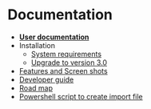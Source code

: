 # Documentation

* **[User documentation](User-documentation)**
* Installation
	* [System requirements](System-requirements)
	* [Upgrade to version 3.0](Upgrade-to-version-3.0)
* [Features and Screen shots](Features-and-Screen-shots)
* [Developer guide](Developer-guide)
* [Road map](Road-map)
* [Powershell script to create import file](Powershell-script-to-create-import-file)